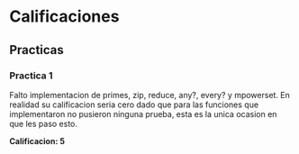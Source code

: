 # Calificaciones

## Practicas

### Practica 1

Falto implementacion de primes, zip, reduce, any?, every? y mpowerset. En realidad su calificacion seria cero dado que para las funciones que implementaron no pusieron ninguna prueba, esta es la unica ocasion en que les paso esto.

**Calificacion: 5**